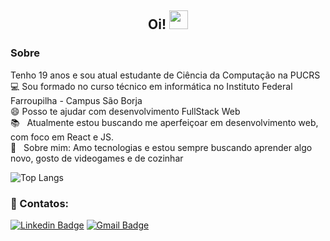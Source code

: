 <h2 align="center"> Oi! <img src="https://media.giphy.com/media/hvRJCLFzcasrR4ia7z/giphy.gif" width="30px">  </h2>

### Sobre

Tenho 19 anos e sou atual estudante de Ciência da Computação na PUCRS
<br /> :computer: Sou formado no curso técnico em informática no Instituto Federal Farroupilha - Campus São Borja
<br /> :smile: Posso te ajudar com desenvolvimento FullStack Web
<br /> :books: &nbsp; Atualmente estou buscando me aperfeiçoar em desenvolvimento web, com foco em React e JS.
<br /> 💬  &nbsp; Sobre mim: Amo tecnologias e estou sempre buscando aprender algo novo, gosto de videogames e de cozinhar

![Top Langs](https://github-readme-stats.vercel.app/api/top-langs/?username=Gabriel-Cervo&layout=compact&theme=radical)

### :email: Contatos:

[![Linkedin Badge](https://img.shields.io/badge/-LinkedIn-blue?style=flat-square&logo=Linkedin&logoColor=white&link=https://www.linkedin.com/in/joaogabrielcervo/)](https://www.linkedin.com/in/joaogabrielcervo/)
[![Gmail Badge](https://img.shields.io/badge/-Email-c14438?style=flat-square&logo=Gmail&logoColor=white&link=mailto:joaogabrieldouradocervo@gmail.com)](mailto:joaogabrieldouradocervo@gmail.com)
</div>
